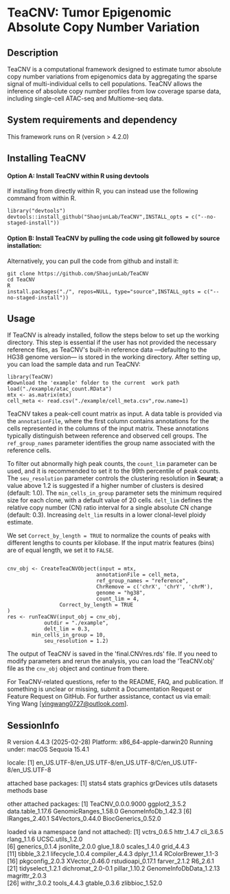 # TeaCNV: Tumor Epigenomic Absolute Copy Number Variation


## Description
TeaCNV is a computational framework designed to estimate tumor absolute copy number variations from epigenomics data by aggregating the sparse signal of multi-individual cells to cell populations.
TeaCNV allows the inference of absolute copy number profiles from low coverage sparse data, including single-cell ATAC-seq and Multiome-seq data. 

## System requirements and dependency
This framework runs on R (version > 4.2.0)

## Installing TeaCNV
#### Option A: Install TeaCNV within R using devtools
If installing from directly within R, you can instead use the following command from within R.
```
library("devtools")
devtools::install_github("ShaojunLab/TeaCNV",INSTALL_opts = c("--no-staged-install"))
```
#### Option B: Install TeaCNV by pulling the code using git followed by source installation:
Alternatively, you can pull the code from github and install it:
```
git clone https://github.com/ShaojunLab/TeaCNV
cd TeaCNV
R
install.packages("./", repos=NULL, type="source",INSTALL_opts = c("--no-staged-install"))
```

## Usage

If TeaCNV is already installed, follow the steps below to set up the working directory. This step is essential if the user has not provided the necessary reference files, as TeaCNV's built-in reference data —defaulting to the HG38 genome version— is stored in the working directory. After setting up, you can load the sample data and run TeaCNV:

```
library(TeaCNV)
#Download the 'example' folder to the current  work path
load("./example/atac_count.RData")
mtx <- as.matrix(mtx)
cell_meta <- read.csv("./example/cell_meta.csv",row.name=1)
```
TeaCNV takes a peak-cell count matrix as input. A data table is provided via the `annotationFile`, where the first column contains annotations for the cells represented in the columns of the input matrix. These annotations typically distinguish between reference and observed cell groups. The `ref_group_names` parameter identifies the group name associated with the reference cells.

To filter out abnormally high peak counts, the `count_lim` parameter can be used, and it is recommended to set it to the 99th percentile of peak counts. 
The `seu_resolution` parameter controls the clustering resolution in **Seurat**; a value above 1.2 is suggested if a higher number of clusters is desired (default: 1.0).
The `min_cells_in_group` parameter sets the minimum required size for each clone, with a default value of 20 cells. `delt_lim` defines the relative copy number (CN) ratio interval for a single absolute CN change (default: 0.3). Increasing `delt_lim` results in a lower clonal-level ploidy estimate.

We set `Correct_by_length = TRUE` to normalize the counts of peaks with different lengths to counts per kilobase. If the input matrix features (bins) are of equal length, we set it to `FALSE`.
```

cnv_obj <- CreateTeaCNVObject(input = mtx,
                             annotationFile = cell_meta,
                             ref_group_names = "reference",
                             ChrRemove = c('chrX', 'chrY', 'chrM'),
                             genome = "hg38",
                             count_lim = 4,
			     Correct_by_length = TRUE
)
res <- runTeaCNV(input_obj = cnv_obj,
	        outdir = "./example",
	        delt_lim = 0.3,
		min_cells_in_group = 10,
	        seu_resolution = 1.2)
```

The output of TeaCNV is saved in the 'final.CNVres.rds' file. If you need to modify parameters and rerun the analysis, you can load the 'TeaCNV.obj' file as the `cnv_obj` object and continue from there.

For TeaCNV-related questions, refer to the README, FAQ, and publication. If something is unclear or missing, submit a Documentation Request or Feature Request on GitHub. For further assistance, contact us via email: Ying Wang [yingwang0727@outlook.com].


## SessionInfo
R version 4.4.3 (2025-02-28)
Platform: x86_64-apple-darwin20
Running under: macOS Sequoia 15.4.1

locale:
[1] en_US.UTF-8/en_US.UTF-8/en_US.UTF-8/C/en_US.UTF-8/en_US.UTF-8

attached base packages:
[1] stats4    stats     graphics  grDevices utils     datasets  methods   base     

other attached packages:
[1] TeaCNV_0.0.0.9000    ggplot2_3.5.2        data.table_1.17.6    GenomicRanges_1.58.0 GenomeInfoDb_1.42.3 
[6] IRanges_2.40.1       S4Vectors_0.44.0     BiocGenerics_0.52.0 

loaded via a namespace (and not attached):
 [1] vctrs_0.6.5             httr_1.4.7              cli_3.6.5               rlang_1.1.6             UCSC.utils_1.2.0       
 [6] generics_0.1.4          jsonlite_2.0.0          glue_1.8.0              scales_1.4.0            grid_4.4.3             
[11] tibble_3.2.1            lifecycle_1.0.4         compiler_4.4.3          dplyr_1.1.4             RColorBrewer_1.1-3     
[16] pkgconfig_2.0.3         XVector_0.46.0          rstudioapi_0.17.1       farver_2.1.2            R6_2.6.1               
[21] tidyselect_1.2.1        dichromat_2.0-0.1       pillar_1.10.2           GenomeInfoDbData_1.2.13 magrittr_2.0.3         
[26] withr_3.0.2             tools_4.4.3             gtable_0.3.6            zlibbioc_1.52.0   

